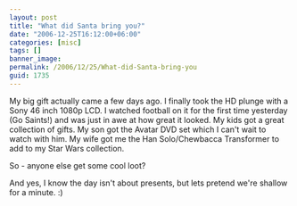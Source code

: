 ```yaml
---
layout: post
title: "What did Santa bring you?"
date: "2006-12-25T16:12:00+06:00"
categories: [misc]
tags: []
banner_image: 
permalink: /2006/12/25/What-did-Santa-bring-you
guid: 1735
---
```


My big gift actually came a few days ago. I finally took the HD plunge with a Sony 46 inch 1080p LCD. I watched football on it for the first time yesterday (Go Saints!) and was just in awe at how great it looked. My kids got a great collection of gifts. My son got the Avatar DVD set which I can't wait to watch with him. My wife got me the Han Solo/Chewbacca 
Transformer to add to my Star Wars collection. 

So - anyone else get some cool loot?

And yes, I know the day isn't about presents, but lets pretend we're shallow for a minute. :)